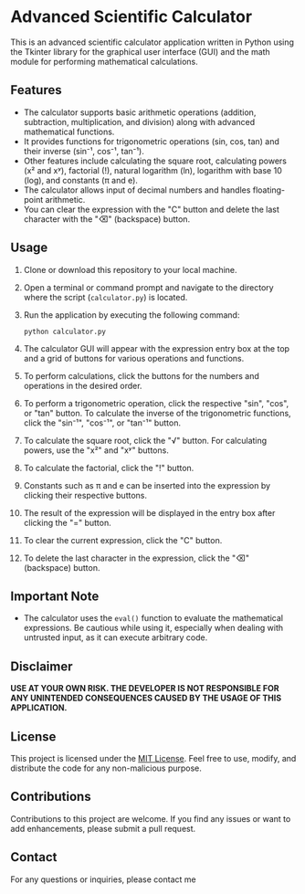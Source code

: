 # Advanced Scientific Calculator

This is an advanced scientific calculator application written in Python using the Tkinter library for the graphical user interface (GUI) and the math module for performing mathematical calculations.

## Features
- The calculator supports basic arithmetic operations (addition, subtraction, multiplication, and division) along with advanced mathematical functions.
- It provides functions for trigonometric operations (sin, cos, tan) and their inverse (sin⁻¹, cos⁻¹, tan⁻¹).
- Other features include calculating the square root, calculating powers (x² and xʸ), factorial (!), natural logarithm (ln), logarithm with base 10 (log), and constants (π and e).
- The calculator allows input of decimal numbers and handles floating-point arithmetic.
- You can clear the expression with the "C" button and delete the last character with the "⌫" (backspace) button.

## Usage
1. Clone or download this repository to your local machine.

2. Open a terminal or command prompt and navigate to the directory where the script (`calculator.py`) is located.

3. Run the application by executing the following command:
   ```
   python calculator.py
   ```

4. The calculator GUI will appear with the expression entry box at the top and a grid of buttons for various operations and functions.

5. To perform calculations, click the buttons for the numbers and operations in the desired order.

6. To perform a trigonometric operation, click the respective "sin", "cos", or "tan" button. To calculate the inverse of the trigonometric functions, click the "sin⁻¹", "cos⁻¹", or "tan⁻¹" button.

7. To calculate the square root, click the "√" button. For calculating powers, use the "x²" and "xʸ" buttons.

8. To calculate the factorial, click the "!" button.

9. Constants such as π and e can be inserted into the expression by clicking their respective buttons.

10. The result of the expression will be displayed in the entry box after clicking the "=" button.

11. To clear the current expression, click the "C" button.

12. To delete the last character in the expression, click the "⌫" (backspace) button.

## Important Note
- The calculator uses the `eval()` function to evaluate the mathematical expressions. Be cautious while using it, especially when dealing with untrusted input, as it can execute arbitrary code.

## Disclaimer
**USE AT YOUR OWN RISK. THE DEVELOPER IS NOT RESPONSIBLE FOR ANY UNINTENDED CONSEQUENCES CAUSED BY THE USAGE OF THIS APPLICATION.**

## License
This project is licensed under the [MIT License](LICENSE). Feel free to use, modify, and distribute the code for any non-malicious purpose.

## Contributions
Contributions to this project are welcome. If you find any issues or want to add enhancements, please submit a pull request.

## Contact
For any questions or inquiries, please contact me
